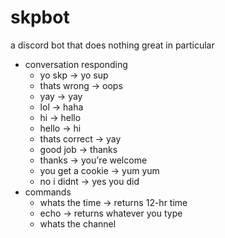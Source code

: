 # skpbot
a discord bot that does nothing great in particular
- conversation responding
  - yo skp -> yo sup
  - thats wrong -> oops
  - yay -> yay
  - lol -> haha
  - hi -> hello
  - hello -> hi
  - thats correct -> yay
  - good job -> thanks
  - thanks -> you're welcome
  - you get a cookie -> yum yum
  - no i didnt -> yes you did
- commands
  - whats the time -> returns 12-hr time
  - echo <whatever> -> returns whatever you type
  - whats the channel
